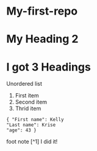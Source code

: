  #  My-first-repo  
 #  My Heading 2 
  #  I got 3 Headings
  Unordered list 
1. First item
2. Second item
3. Thrid item
  ```
{ "First name": Kelly
"Last name": Krise
"age": 43 }
```
foot note  [^1] 
I did it!


 
